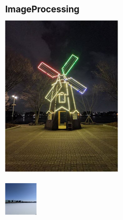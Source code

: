 # ImageProcessing

<img src='images/picture01.jpg'>   </img>
<br><br>      
<img src='images/picture02.jpg' width=100 height=100>  </img>                   
          
          
          
          
          

